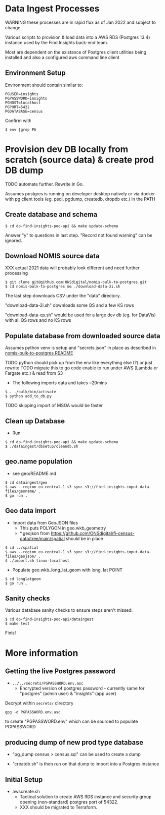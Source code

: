 # Data Ingest Processes

WARNING these processes are in rapid flux as of Jan 2022 and subject to change.

Various scripts to provision & load data into a AWS RDS (Postgres 13.4)
instance used by the Find Insights back-end team.

Most are dependent on the existance of Postgres client utilities being
installed and also a configured aws command line client

## Environment Setup

Environment should contain similar to:

```
PGUSER=insights
PGPASSWORD=insights
PGHOST=localhost
PGPORT=5432
PGDATABASE=census
```

Confirm with 

```
$ env |grep PG
```

# Provision dev DB locally from scratch (source data) & create prod DB dump

TODO automate further. Rewrite in Go.

Assumes postgres is running on developer desktop natively or via docker with pg
client tools (eg. psql, pgdump, createdb, dropdb etc.) in the PATH

## Create database and schema

```
$ cd dp-find-insights-poc-api && make update-schema
```

Answer "y" to questions in last step. "Record not found warning" can be
ignored.

## Download NOMIS source data 

XXX actual 2021 data will probably look different and need further processing

```
$ git clone git@github.com:ONSdigital/nomis-bulk-to-postgres.git
$ cd nomis-bulk-to-postgres && ./download-data-2i.sh
```

The last step downloads CSV under the "data" directory. 

"download-data-2i.sh" downloads some QS and a few KS rows

"download-data-qs.sh" would be used for a large dev db (eg. for DataVis) with
all QS rows and no KS rows

## Populate database from downloaded source data

Assumes python venv is setup and "secrets.json" in place as described in [nomis-bulk-to-postgres README](https://github.com/ONSdigital/nomis-bulk-to-postgres/blob/main/README.md)

TODO python should pick up from the env like everything else (?) or just rewrite
TODO migrate this to go code enable to run under AWS (Lambda or Fargate etc.) &
read from S3

* The following imports data and takes ~20mins

```
$ . ./bulk/bin/activate
$ python add_to_db.py
```

TODO skipping import of MSOA would be faster

## Clean up Database

*  Run 
```
$ cd dp-find-insights-poc-api && make update-schema
$ ./dataingest/dbsetup/cleandb.sh
 ```

## geo.name population

* see geo/README.md

```
$ cd dataingest/geo
$ aws --region eu-central-1 s3 sync s3://find-insights-input-data-files/geoname/ .
$ go run .
```

## Geo data import

* Import data from GeoJSON files
  * This puts POLYGON in geo.wkb_geometry
  * *.geojson from https://github.com/ONSdigital/fi-census-data/tree/main/spatial should be in place

```
$ cd ../spatial
$ aws --region eu-central-1 s3 sync s3://find-insights-input-data-files/geojson/ .
$ ./import.sh linux-localhost

```
* Populate geo.wkb_long_lat_geom with long, lat POINT

```
$ cd longlatgeom    
$ go run .
```

## Sanity checks

Various database sanity checks to ensure steps aren't missed.

```
$ cd dp-find-insights-poc-api/dataingest
$ make test
```

Finis!

# More information

## Getting the live Postgres password

* `../../secrets/PGPASSWORD.env.asc`
  * Encrypted version of postgres password - currently same for "postgres" (admin
user) & "insights" (app user)

Decrypt within `secrets/` directory
```
gpg -d PGPASSWORD.env.asc
```

to create "PGPASSWORD.env" which can be sourced to populate PGPASSWORD

## producing dump of new prod type database

* "pg_dump census > census.sql" can be used to create a dump

* "creatdb.sh" is then run on that dump to import into a Postgres instance

## Initial Setup
* awscreate.sh
  * Tactical solution to create AWS RDS instance and security group opening (non-standard) postgres port of 54322.
  * XXX should be migrated to Terraform.
